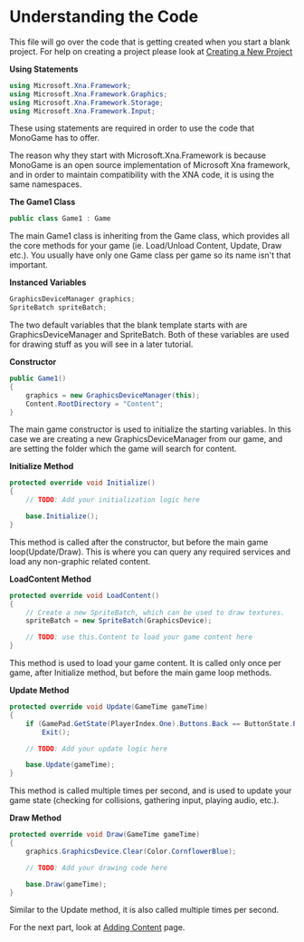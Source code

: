 # Understanding the Code

This file will go over the code that is getting created when you start a blank project. For help on creating a project please look at [Creating a New Project](1_creating_a_new_project.md)

**Using Statements**

```csharp
using Microsoft.Xna.Framework;
using Microsoft.Xna.Framework.Graphics;
using Microsoft.Xna.Framework.Storage;
using Microsoft.Xna.Framework.Input;
```

These using statements are required in order to use the code that MonoGame has to offer.

The reason why they start with Microsoft.Xna.Framework is because MonoGame is an open source implementation of Microsoft Xna framework, and in order to maintain compatibility with the XNA code, it is using the same namespaces.

**The Game1 Class**

```csharp
public class Game1 : Game
```

The main Game1 class is inheriting from the Game class, which provides all the core methods for your game (ie. Load/Unload Content, Update, Draw etc.). You usually have only one Game class per game so its name isn't that important.

**Instanced Variables**

```csharp
GraphicsDeviceManager graphics;
SpriteBatch spriteBatch;
```

The two default variables that the blank template starts with are GraphicsDeviceManager and SpriteBatch. Both of these variables are used for drawing stuff as you will see in a later tutorial.

**Constructor**

```csharp
public Game1()
{
    graphics = new GraphicsDeviceManager(this);
    Content.RootDirectory = "Content";
}
```
The main game constructor is used to initialize the starting variables. In this case we are creating a new GraphicsDeviceManager from our game, and are setting the folder which the game will search for content.

**Initialize Method**

```csharp
protected override void Initialize()
{
    // TODO: Add your initialization logic here

    base.Initialize();
}
```

This method is called after the constructor, but before the main game loop(Update/Draw). This is where you can query any required services and load any non-graphic related content.

**LoadContent Method**

```csharp
protected override void LoadContent()
{
    // Create a new SpriteBatch, which can be used to draw textures.
    spriteBatch = new SpriteBatch(GraphicsDevice);

    // TODO: use this.Content to load your game content here
}
```

This method is used to load your game content. It is called only once per game, after Initialize method, but before the main game loop methods.

**Update Method**

```csharp
protected override void Update(GameTime gameTime)
{
    if (GamePad.GetState(PlayerIndex.One).Buttons.Back == ButtonState.Pressed || Keyboard.GetState().IsKeyDown(Keys.Escape))
        Exit();

    // TODO: Add your update logic here

    base.Update(gameTime);
}
```

This method is called multiple times per second, and is used to update your game state (checking for collisions, gathering input, playing audio, etc.).

**Draw Method**

```csharp
protected override void Draw(GameTime gameTime)
{
    graphics.GraphicsDevice.Clear(Color.CornflowerBlue);

    // TODO: Add your drawing code here

    base.Draw(gameTime);
}
```

Similar to the Update method, it is also called multiple times per second.

For the next part, look at [Adding Content](3_adding_content.md) page.
